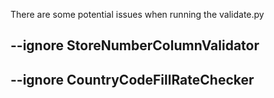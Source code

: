 There are some potential issues when running the validate.py

## --ignore StoreNumberColumnValidator

## --ignore CountryCodeFillRateChecker
